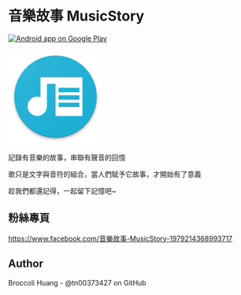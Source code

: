 音樂故事 MusicStory
=====

<a href="https://play.google.com/store/apps/details?id=org.metol.musicstory">
  <img alt="Android app on Google Play" src="https://developer.android.com/images/brand/en_app_rgb_wo_45.png" />
</a>

![](app/src/main/res/mipmap-xxxhdpi/ic_launcher.png)

記錄有音樂的故事，串聯有聲音的回憶

歌只是文字與音符的組合，當人們賦予它故事，才開始有了意義

趁我們都還記得，一起留下記憶吧~


粉絲專頁
-------------------
https://www.facebook.com/音樂故事-MusicStory-1979214368993717


Author
------
Broccoli Huang - @tn00373427 on GitHub
